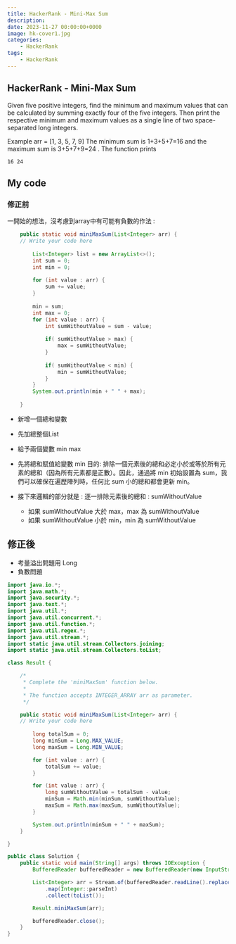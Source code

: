 ```yaml
---
title: HackerRank - Mini-Max Sum
description: 
date: 2023-11-27 00:00:00+0000
image: hk-cover1.jpg
categories:
    - HackerRank
tags:
    - HackerRank
---
```


## HackerRank - Mini-Max Sum

Given five positive integers, find the minimum and maximum values that can be calculated by summing exactly four of the five integers. Then print the respective minimum and maximum values as a single line of two space-separated long integers.

Example
arr = [1, 3, 5, 7, 9]
The minimum sum is 1+3+5+7=16 and the maximum sum is 3+5+7+9=24 . The function prints
```
16 24
```

## My code

### 修正前
一開始的想法，沒考慮到array中有可能有負數的作法 : 
```java
    public static void miniMaxSum(List<Integer> arr) {
    // Write your code here
        
        List<Integer> list = new ArrayList<>();
        int sum = 0;
        int min = 0;
        
        for (int value : arr) {
            sum += value;
        }
        
        min = sum;
        int max = 0;
        for (int value : arr) {
            int sumWithoutValue = sum - value;
               
            if( sumWithoutValue > max) {
                max = sumWithoutValue;
            }
            
            if( sumWithoutValue < min) {
                min = sumWithoutValue;
            }
        }   
        System.out.println(min + " " + max);
        
    }


```
* 新增一個總和變數
* 先加總整個List
* 給予兩個變數 min max
* 先將總和賦值給變數 min
  目的: 排除一個元素後的總和必定小於或等於所有元素的總和（因為所有元素都是正數）。因此，通過將 min 初始設置為 sum，我們可以確保在遍歷陣列時，任何比 sum 小的總和都會更新 min。

* 接下來邏輯的部分就是 : 
  逐一排除元素後的總和 : sumWithoutValue
    - 如果 sumWithoutValue 大於 max，max 為 sumWithoutValue
    - 如果 sumWithoutValue 小於 min，min 為 sumWithoutValue

## 修正後

* 考量溢出問題用 Long
* 負數問題

```java
import java.io.*;
import java.math.*;
import java.security.*;
import java.text.*;
import java.util.*;
import java.util.concurrent.*;
import java.util.function.*;
import java.util.regex.*;
import java.util.stream.*;
import static java.util.stream.Collectors.joining;
import static java.util.stream.Collectors.toList;

class Result {

    /*
     * Complete the 'miniMaxSum' function below.
     *
     * The function accepts INTEGER_ARRAY arr as parameter.
     */

    public static void miniMaxSum(List<Integer> arr) {
    // Write your code here
        
        long totalSum = 0;
        long minSum = Long.MAX_VALUE;
        long maxSum = Long.MIN_VALUE;

        for (int value : arr) {
            totalSum += value;
        }

        for (int value : arr) {
            long sumWithoutValue = totalSum - value;
            minSum = Math.min(minSum, sumWithoutValue);
            maxSum = Math.max(maxSum, sumWithoutValue);
        }

        System.out.println(minSum + " " + maxSum);
    }

}

public class Solution {
    public static void main(String[] args) throws IOException {
        BufferedReader bufferedReader = new BufferedReader(new InputStreamReader(System.in));

        List<Integer> arr = Stream.of(bufferedReader.readLine().replaceAll("\\s+$", "").split(" "))
            .map(Integer::parseInt)
            .collect(toList());

        Result.miniMaxSum(arr);

        bufferedReader.close();
    }
}

```